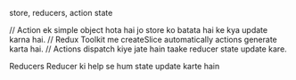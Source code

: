 
store, reducers, action state

// Action ek simple object hota hai jo store ko batata hai ke kya update karna hai.
// Redux Toolkit me createSlice automatically actions generate karta hai.
// Actions dispatch kiye jate hain taake reducer state update kare.

Reducers
Reducer ki help se hum state update karte hain